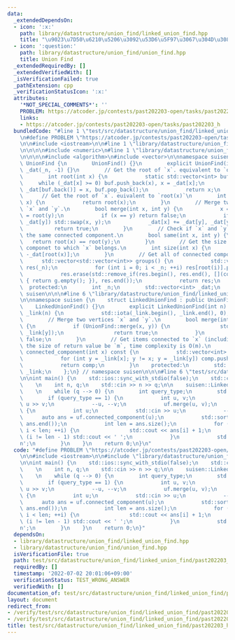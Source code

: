 ```yaml
---
data:
  _extendedDependsOn:
  - icon: ':x:'
    path: library/datastructure/union_find/linked_union_find.hpp
    title: "\u9023\u7D50\u6210\u5206\u3092\u53D6\u5F97\u3067\u304D\u308B Union Find"
  - icon: ':question:'
    path: library/datastructure/union_find/union_find.hpp
    title: Union Find
  _extendedRequiredBy: []
  _extendedVerifiedWith: []
  _isVerificationFailed: true
  _pathExtension: cpp
  _verificationStatusIcon: ':x:'
  attributes:
    '*NOT_SPECIAL_COMMENTS*': ''
    PROBLEM: https://atcoder.jp/contests/past202203-open/tasks/past202203_h
    links:
    - https://atcoder.jp/contests/past202203-open/tasks/past202203_h
  bundledCode: "#line 1 \"test/src/datastructure/union_find/linked_union_find/past202203_h.test.cpp\"\
    \n#define PROBLEM \"https://atcoder.jp/contests/past202203-open/tasks/past202203_h\"\
    \n\n#include <iostream>\n\n#line 1 \"library/datastructure/union_find/linked_union_find.hpp\"\
    \n\n\n\n#include <numeric>\n#line 1 \"library/datastructure/union_find/union_find.hpp\"\
    \n\n\n\n#include <algorithm>\n#include <vector>\n\nnamespace suisen {\n    struct\
    \ UnionFind {\n        UnionFind() {}\n        explicit UnionFind(int _n) : _n(_n),\
    \ _dat(_n, -1) {}\n        // Get the root of `x`. equivalent to `operator[](x)`\n\
    \        int root(int x) {\n            static std::vector<int> buf;\n       \
    \     while (_dat[x] >= 0) buf.push_back(x), x = _dat[x];\n            while (buf.size())\
    \ _dat[buf.back()] = x, buf.pop_back();\n            return x;\n        }\n  \
    \      // Get the root of `x`. euivalent to `root(x)`\n        int operator[](int\
    \ x) {\n            return root(x);\n        }\n        // Merge two vertices\
    \ `x` and `y`.\n        bool merge(int x, int y) {\n            x = root(x), y\
    \ = root(y);\n            if (x == y) return false;\n            if (_dat[x] >\
    \ _dat[y]) std::swap(x, y);\n            _dat[x] += _dat[y], _dat[y] = x;\n  \
    \          return true;\n        }\n        // Check if `x` and `y` belongs to\
    \ the same connected component.\n        bool same(int x, int y) {\n         \
    \   return root(x) == root(y);\n        }\n        // Get the size of connected\
    \ componet to which `x` belongs.\n        int size(int x) {\n            return\
    \ -_dat[root(x)];\n        }\n        // Get all of connected components.\n  \
    \      std::vector<std::vector<int>> groups() {\n            std::vector<std::vector<int>>\
    \ res(_n);\n            for (int i = 0; i < _n; ++i) res[root(i)].push_back(i);\n\
    \            res.erase(std::remove_if(res.begin(), res.end(), [](const auto& g)\
    \ { return g.empty(); }), res.end());\n            return res;\n        }\n  \
    \  protected:\n        int _n;\n        std::vector<int> _dat;\n    };\n} // namespace\
    \ suisen\n\n\n#line 6 \"library/datastructure/union_find/linked_union_find.hpp\"\
    \n\nnamespace suisen {\n    struct LinkedUnionFind : public UnionFind {\n    \
    \    LinkedUnionFind() {}\n        explicit LinkedUnionFind(int n) : UnionFind(n),\
    \ _link(n) {\n            std::iota(_link.begin(), _link.end(), 0);\n        }\n\
    \        // Merge two vertices `x` and `y`.\n        bool merge(int x, int y)\
    \ {\n            if (UnionFind::merge(x, y)) {\n                std::swap(_link[x],\
    \ _link[y]);\n                return true;\n            }\n            return\
    \ false;\n        }\n        // Get items connected to `x` (including `x`). Let\
    \ the size of return value be `m`, time complexity is O(m).\n        std::vector<int>\
    \ connected_component(int x) const {\n            std::vector<int> comp{ x };\n\
    \            for (int y = _link[x]; y != x; y = _link[y]) comp.push_back(y);\n\
    \            return comp;\n        }\n    protected:\n        std::vector<int>\
    \ _link;\n    };\n} // namespace suisen\n\n\n#line 6 \"test/src/datastructure/union_find/linked_union_find/past202203_h.test.cpp\"\
    \n\nint main() {\n    std::ios::sync_with_stdio(false);\n    std::cin.tie(nullptr);\n\
    \    \n    int n, q;\n    std::cin >> n >> q;\n\n    suisen::LinkedUnionFind uf(n);\n\
    \    \n    while (q --> 0) {\n        int query_type;\n        std::cin >> query_type;\n\
    \        if (query_type == 1) {\n            int u, v;\n            std::cin >>\
    \ u >> v;\n            --u, --v;\n            uf.merge(u, v);\n        } else\
    \ {\n            int u;\n            std::cin >> u;\n            --u;\n      \
    \      auto ans = uf.connected_component(u);\n            std::sort(ans.begin(),\
    \ ans.end());\n            int len = ans.size();\n            for (int i = 0;\
    \ i < len; ++i) {\n                std::cout << ans[i] + 1;\n                if\
    \ (i != len - 1) std::cout << ' ';\n            }\n            std::cout << '\\\
    n';\n        }\n    }\n    return 0;\n}\n"
  code: "#define PROBLEM \"https://atcoder.jp/contests/past202203-open/tasks/past202203_h\"\
    \n\n#include <iostream>\n\n#include \"library/datastructure/union_find/linked_union_find.hpp\"\
    \n\nint main() {\n    std::ios::sync_with_stdio(false);\n    std::cin.tie(nullptr);\n\
    \    \n    int n, q;\n    std::cin >> n >> q;\n\n    suisen::LinkedUnionFind uf(n);\n\
    \    \n    while (q --> 0) {\n        int query_type;\n        std::cin >> query_type;\n\
    \        if (query_type == 1) {\n            int u, v;\n            std::cin >>\
    \ u >> v;\n            --u, --v;\n            uf.merge(u, v);\n        } else\
    \ {\n            int u;\n            std::cin >> u;\n            --u;\n      \
    \      auto ans = uf.connected_component(u);\n            std::sort(ans.begin(),\
    \ ans.end());\n            int len = ans.size();\n            for (int i = 0;\
    \ i < len; ++i) {\n                std::cout << ans[i] + 1;\n                if\
    \ (i != len - 1) std::cout << ' ';\n            }\n            std::cout << '\\\
    n';\n        }\n    }\n    return 0;\n}"
  dependsOn:
  - library/datastructure/union_find/linked_union_find.hpp
  - library/datastructure/union_find/union_find.hpp
  isVerificationFile: true
  path: test/src/datastructure/union_find/linked_union_find/past202203_h.test.cpp
  requiredBy: []
  timestamp: '2022-07-02 20:01:06+09:00'
  verificationStatus: TEST_WRONG_ANSWER
  verifiedWith: []
documentation_of: test/src/datastructure/union_find/linked_union_find/past202203_h.test.cpp
layout: document
redirect_from:
- /verify/test/src/datastructure/union_find/linked_union_find/past202203_h.test.cpp
- /verify/test/src/datastructure/union_find/linked_union_find/past202203_h.test.cpp.html
title: test/src/datastructure/union_find/linked_union_find/past202203_h.test.cpp
---
```

